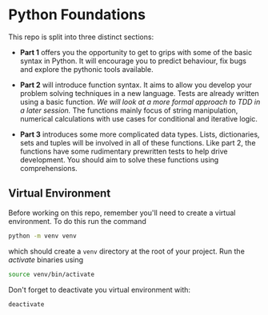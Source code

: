 # Python Foundations

This repo is split into three distinct sections:

-   **Part 1** offers you the opportunity to get to grips with some of the basic syntax in Python. It will encourage you to predict behaviour, fix bugs and explore the pythonic tools available.

-   **Part 2** will introduce function syntax. It aims to allow you develop your problem solving techniques in a new language. Tests are already written using a basic function. _We will look at a more formal approach to TDD in a later session._ The functions mainly focus of string manipulation, numerical calculations with use cases for conditional and iterative logic.

-   **Part 3** introduces some more complicated data types. Lists, dictionaries, sets and tuples will be involved in all of these functions. Like part 2, the functions have some rudimentary prewritten tests to help drive development. You should aim to solve these functions using comprehensions.

## Virtual Environment

Before working on this repo, remember you'll need to create a virtual environment. To do this run the command

```sh
python -m venv venv
```

which should create a `venv` directory at the root of your project. Run the _activate_ binaries using

```sh
source venv/bin/activate
```

Don't forget to deactivate you virtual environment with:

```sh
deactivate
```
